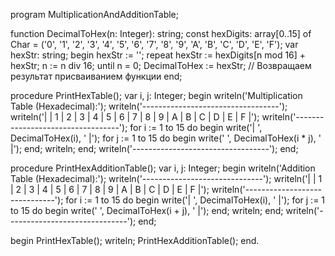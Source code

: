program MultiplicationAndAdditionTable;

function DecimalToHex(n: Integer): string;
const
  hexDigits: array[0..15] of Char = ('0', '1', '2', '3', '4', '5', '6', '7', '8', '9', 'A', 'B', 'C', 'D', 'E', 'F');
var
  hexStr: string;
begin
  hexStr := '';
  repeat
    hexStr := hexDigits[n mod 16] + hexStr;
    n := n div 16;
  until n = 0;
  DecimalToHex := hexStr; // Возвращаем результат присваиванием функции
end;

procedure PrintHexTable();
var
  i, j: Integer;
begin
  writeln('Multiplication Table (Hexadecimal):');
  writeln('----------------------------------');
  writeln('|   |  1  |  2  |  3  |  4  |  5  |  6  |  7  |  8  |  9  |  A  |  B  |  C  |  D  |  E  |  F  |');
  writeln('----------------------------------');
  for i := 1 to 15 do
  begin
    write('| ', DecimalToHex(i), ' |');
    for j := 1 to 15 do
    begin
      write(' ', DecimalToHex(i * j), ' |');
    end;
    writeln;
  end;
  writeln('----------------------------------');
end;

procedure PrintHexAdditionTable();
var
  i, j: Integer;
begin
  writeln('Addition Table (Hexadecimal):');
  writeln('------------------------------');
  writeln('|   |  1  |  2  |  3  |  4  |  5  |  6  |  7  |  8  |  9  |  A  |  B  |  C  |  D  |  E  |  F  |');
  writeln('------------------------------');
  for i := 1 to 15 do
  begin
    write('| ', DecimalToHex(i), ' |');
    for j := 1 to 15 do
    begin
      write(' ', DecimalToHex(i + j), ' |');
    end;
    writeln;
  end;
  writeln('------------------------------');
end;

begin
  PrintHexTable();
  writeln;
  PrintHexAdditionTable();
end.
